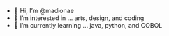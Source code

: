 - 👋 Hi, I’m @madionae
- 👀 I’m interested in ... arts, design, and coding
- 🌱 I’m currently learning ... java, python, and COBOL
